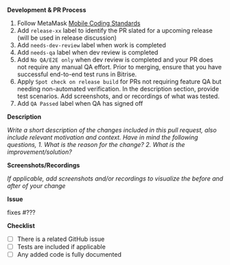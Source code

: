 <!--
Thanks for your contribution!

Please ensure that any applicable requirements below are satisfied before submitting this pull request. This will help ensure a quick and efficient review cycle.
-->

**Development & PR Process**
1. Follow MetaMask [Mobile Coding Standards](https://github.com/MetaMask/metamask-mobile/blob/main/.github/coding_guidelines/CODING_GUIDELINES.md)
2. Add `release-xx` label to identify the PR slated for a upcoming release (will be used in release discussion)
3. Add `needs-dev-review` label when work is completed
4. Add `needs-qa` label when dev review is completed
5. Add `No QA/E2E only` when dev review is completed and your PR does not require any manual QA effort. Prior to merging, ensure that you have successful end-to-end test runs in Bitrise. 
6. Apply `Spot check on release build` for PRs not requiring feature QA but needing non-automated verification. In the description section, provide test scenarios. Add screenshots, and or recordings of what was tested.
7.  Add `QA Passed` label when QA has signed off

**Description**

_Write a short description of the changes included in this pull request, also include relevant motivation and context. Have in mind the following questions,_
_1. What is the reason for the change?_
_2. What is the improvement/solution?_

**Screenshots/Recordings**

_If applicable, add screenshots and/or recordings to visualize the before and after of your change_

**Issue**

fixes #???

**Checklist**

* [ ] There is a related GitHub issue
* [ ] Tests are included if applicable
* [ ] Any added code is fully documented
